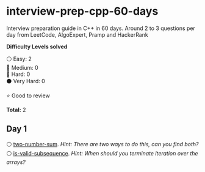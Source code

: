 # interview-prep-cpp-60-days
Interview preparation guide in C++ in 60 days. Around 2 to 3 questions per day from LeetCode, AlgoExpert, Pramp and HackerRank

__Difficulty Levels solved__
 
 :white_circle: Easy: 2  
 :large_blue_circle: Medium: 0  
 :red_circle: Hard: 0  
 :black_circle: Very Hard: 0  
  
 :star: Good to review

 __Total:__ 2

 ## Day 1
 :white_circle: [two-number-sum](AlgoExpert/two-number-sum.cpp). _Hint: There are two ways to do this, can you find both?_
 :white_circle: [is-valid-subsequence](AlgoExpert/is-valid-subsequence.cpp). _Hint: When should you terminate iteration over the arrays?_
